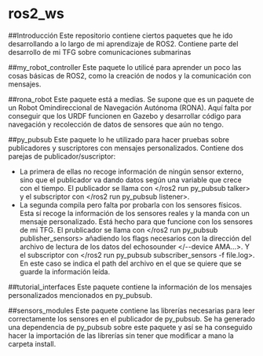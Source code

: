 # ros2_ws

##Introducción
Este repositorio contiene ciertos paquetes que he ido desarrollando a lo largo de mi aprendizaje de ROS2. Contiene parte del desarrollo de mi TFG sobre comunicaciones submarinas

##my_robot_controller
Este paquete lo utilicé para aprender un poco las cosas básicas de ROS2, como la creación de nodos y la comunicación con mensajes.

##rona_robot
Este paquete está a medias. Se supone que es un paquete de un Robot Omindireccional de Navegación Autónoma (RONA). Aquí falta por conseguir que los URDF funcionen en Gazebo y desarrollar código para navegación y recolección de datos de sensores que aún no tengo.

##py_pubsub
Este paquete lo he utilizado para hacer pruebas sobre publicadores y suscriptores con mensajes personalizados. Contiene dos parejas de publicador/suscriptor:
- La primera de ellas no recoge información de ningún sensor externo, sino que el publicador va dando datos según una variable que crece con el tiempo. El publicador se llama con </ros2 run py_pubsub talker> y el subscriptor con </ros2 run py_pubsub listener>.
- La segunda compila pero falta por probarla con los sensores físicos. Esta sí recoge la información de los sensores reales y la manda con un mensaje personalizado. Está hecho para que funcione con los sensores de mi TFG. El prublicador se llama con </ros2 run py_pubsub publisher_sensors> añadiendo los flags necesarios con la dirección del archivo de lectura de los datos del echosounder </--device AMA...>. Y el subscriptor con </ros2 run py_pubsub subscriber_sensors -f file.log>. En este caso se indica el path del archivo en el que se quiere que se guarde la información leída.
       
##tutorial_interfaces
Este paquete contiene la información de los mensajes personalizados mencionados en py_pubsub.

##sensors_modules
Este paquete contiene las librerías necesarias para leer correctamente los sensores en el publicador de py_pubsub. Se ha generado una dependencia de py_pubsub sobre este paquete y así se ha conseguido hacer la importación de las librerías sin tener que modificar a mano la carpeta install.